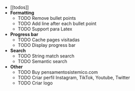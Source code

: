 - [[todos]]
- **Formatting**
	- TODO Remove bullet points
	- TODO Add line after each bullet point
	- TODO Support para Latex
- **Progress bar**
	- TODO Cache pages visitadas
	- TODO Display progress bar
- **Search**
	- TODO String match search
	- TODO Semantic search
- **Other**
	- TODO Buy pensamentosistemico.com
	- TODO Criar perfil Instagram, TikTok, Youtube, Twitter
	- TODO Criar logo